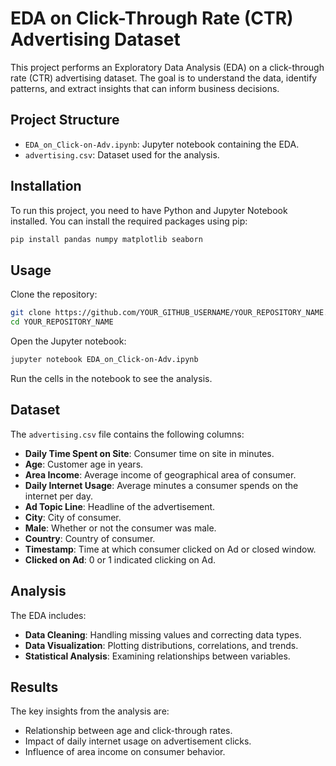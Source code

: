 # EDA on Click-Through Rate (CTR) Advertising Dataset

This project performs an Exploratory Data Analysis (EDA) on a click-through rate (CTR) advertising dataset. The goal is to understand the data, identify patterns, and extract insights that can inform business decisions.

## Project Structure

- `EDA_on_Click-on-Adv.ipynb`: Jupyter notebook containing the EDA.
- `advertising.csv`: Dataset used for the analysis.

## Installation

To run this project, you need to have Python and Jupyter Notebook installed. You can install the required packages using pip:

```bash
pip install pandas numpy matplotlib seaborn
```
## Usage
Clone the repository:
``` bash
git clone https://github.com/YOUR_GITHUB_USERNAME/YOUR_REPOSITORY_NAME.git
cd YOUR_REPOSITORY_NAME
```
Open the Jupyter notebook:
``` bash
jupyter notebook EDA_on_Click-on-Adv.ipynb
```
Run the cells in the notebook to see the analysis.
## Dataset

The `advertising.csv` file contains the following columns:

- **Daily Time Spent on Site**: Consumer time on site in minutes.
- **Age**: Customer age in years.
- **Area Income**: Average income of geographical area of consumer.
- **Daily Internet Usage**: Average minutes a consumer spends on the internet per day.
- **Ad Topic Line**: Headline of the advertisement.
- **City**: City of consumer.
- **Male**: Whether or not the consumer was male.
- **Country**: Country of consumer.
- **Timestamp**: Time at which consumer clicked on Ad or closed window.
- **Clicked on Ad**: 0 or 1 indicated clicking on Ad.

## Analysis

The EDA includes:

- **Data Cleaning**: Handling missing values and correcting data types.
- **Data Visualization**: Plotting distributions, correlations, and trends.
- **Statistical Analysis**: Examining relationships between variables.

## Results

The key insights from the analysis are:

- Relationship between age and click-through rates.
- Impact of daily internet usage on advertisement clicks.
- Influence of area income on consumer behavior.

